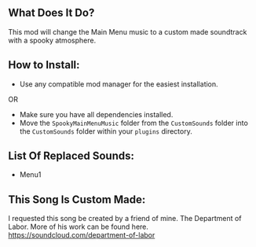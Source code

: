 ## What Does It Do?
This mod will change the Main Menu music to a custom made soundtrack with a spooky atmosphere.

## How to Install:

- Use any compatible mod manager for the easiest installation.

OR

- Make sure you have all dependencies installed.
- Move the `SpookyMainMenuMusic` folder from the `CustomSounds` folder into the `CustomSounds` folder within your `plugins` directory.

## List Of Replaced Sounds:
- Menu1

## This Song Is Custom Made:
I requested this song be created by a friend of mine. The Department of Labor.
More of his work can be found here. https://soundcloud.com/department-of-labor